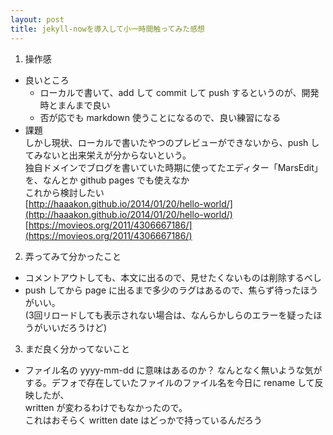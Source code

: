 ```yaml
---
layout: post
title: jekyll-nowを導入して小一時間触ってみた感想
---
```

1. 操作感
  - 良いところ  
    - ローカルで書いて、add して commit して push するというのが、開発時とまんまで良い
    - 否が応でも markdown 使うことになるので、良い練習になる
  - 課題  
    しかし現状、ローカルで書いたやつのプレビューができないから、push してみないと出来栄えが分からないという。  
    独自ドメインでブログを書いていた時期に使ってたエディター「MarsEdit」を、なんとか github pages でも使えなか  
    これから検討したい  
    [http://haaakon.github.io/2014/01/20/hello-world/](http://haaakon.github.io/2014/01/20/hello-world/)  
    [https://movieos.org/2011/4306667186/](https://movieos.org/2011/4306667186/)
2. 弄ってみて分かったこと  
  - コメントアウトしても、本文に出るので、見せたくないものは削除するべし
  - push してから page に出るまで多少のラグはあるので、焦らず待ったほうがいい。  
    (3回リロードしても表示されない場合は、なんらかしらのエラーを疑ったほうがいいだろうけど)
3. まだ良く分かってないこと
  - ファイル名の yyyy-mm-dd に意味はあるのか？
    なんとなく無いような気がする。デフォで存在していたファイルのファイル名を今日に rename して反映したが、  
    written が変わるわけでもなかったので。  
    これはおそらく written date はどっかで持っているんだろう
